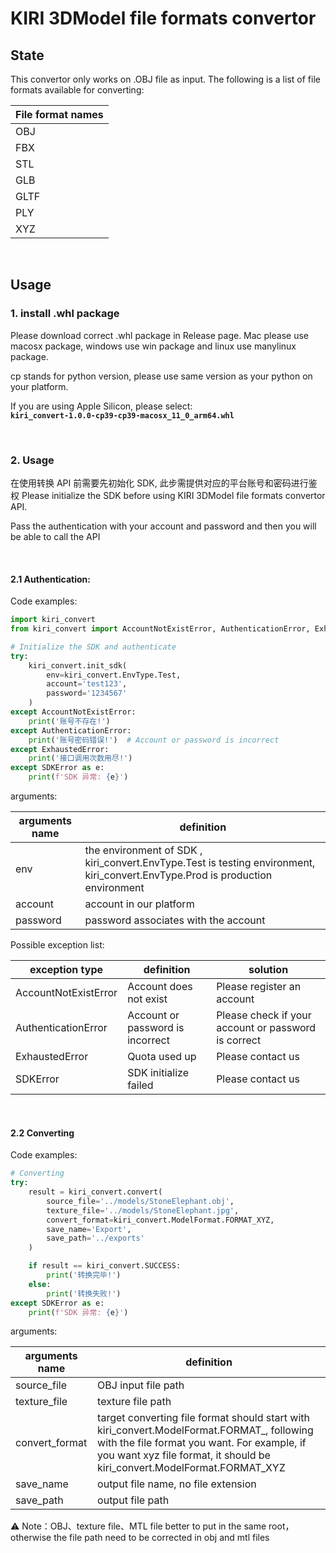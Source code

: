 # KIRI 3DModel file formats convertor

## State

This convertor only works on .OBJ file as input. The following is a list of file formats available for converting:

| File format names |
| ---- |
| OBJ |
| FBX |
| STL |
| GLB |
| GLTF |
| PLY |
| XYZ |

<br/>

## Usage

### 1. install .whl package

Please download correct .whl package in Release page. Mac please use macosx package, windows use win package and linux use manylinux package.

cp stands for python version, please use same version as your python on your platform.

If you are using Apple Silicon, please select:<br/>
**`kiri_convert-1.0.0-cp39-cp39-macosx_11_0_arm64.whl`**

<br/>

### 2. Usage

在使用转换 API 前需要先初始化 SDK, 此步需提供对应的平台账号和密码进行鉴权
Please initialize the SDK before using KIRI 3DModel file formats convertor API. 

Pass the authentication with your account and password and then you will be able to call the API

<br/>

#### 2.1 Authentication:

Code examples:

```python
import kiri_convert
from kiri_convert import AccountNotExistError, AuthenticationError, ExhaustedError, SDKError

# Initialize the SDK and authenticate
try:
    kiri_convert.init_sdk(
        env=kiri_convert.EnvType.Test,
        account='test123',
        password='1234567'
    )
except AccountNotExistError:
    print('账号不存在!') 
except AuthenticationError:
    print('账号密码错误!')  # Account or password is incorrect
except ExhaustedError:
    print('接口调用次数用尽!') 
except SDKError as e:
    print(f'SDK 异常: {e}')
```

arguments:

| arguments name | definition |
| --- | --- |
| env | the environment of SDK , kiri_convert.EnvType.Test is testing environment, kiri_convert.EnvType.Prod is production environment |
| account | account in our platform |
| password | password associates with the account |

Possible exception list:

| exception type | definition | solution |
| ----- | ----- | -----|
| AccountNotExistError | Account does not exist | Please register an account |
| AuthenticationError | Account or password is incorrect | Please check if your account or password is correct |
| ExhaustedError | Quota used up | Please contact us |
| SDKError | SDK initialize failed | Please contact us |

<br/>

#### 2.2 Converting

Code examples:

```python
# Converting
try:
    result = kiri_convert.convert(
        source_file='../models/StoneElephant.obj',
        texture_file='../models/StoneElephant.jpg',
        convert_format=kiri_convert.ModelFormat.FORMAT_XYZ,
        save_name='Export',
        save_path='../exports'
    )

    if result == kiri_convert.SUCCESS:
        print('转换完毕!')
    else:
        print('转换失败!')
except SDKError as e:
    print(f'SDK 异常: {e}')
```

arguments:

| arguments name | definition |
| --- | --- |
| source_file | OBJ input file path |
| texture_file | texture file path |
| convert_format | target converting file format should start with kiri_convert.ModelFormat.FORMAT_, following with the file format you want. For example, if you want xyz file format, it should be kiri_convert.ModelFormat.FORMAT_XYZ |
| save_name | output file name, no file extension |
| save_path | output file path |

⚠️ Note：OBJ、texture file、MTL file better to put in the same root，otherwise the file path need to be corrected in obj and mtl files
